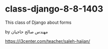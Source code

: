 # class-django-8-8-1403
This class of Django about forms

by مهندس صالح حاجیان

https://i3center.com/teacher/saleh-hajian/
